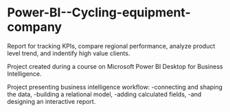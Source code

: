 # Power-BI--Cycling-equipment-company
 Report for tracking KPIs, compare regional performance, analyze product level trend, and indentify high value clients.

Project created during a course on Microsoft Power BI Desktop for Business Intelligence.

Project presenting business intelligence workflow:
-connecting and shaping the data,
-building a relational model,
-adding calculated fields,
-and designing an interactive report.
